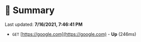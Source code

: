 # 📖 Summary
Last updated: **7/16/2021, 7:46:41 PM**

- `GET` [https://google.com](https://google.com) - **Up** (246ms)

